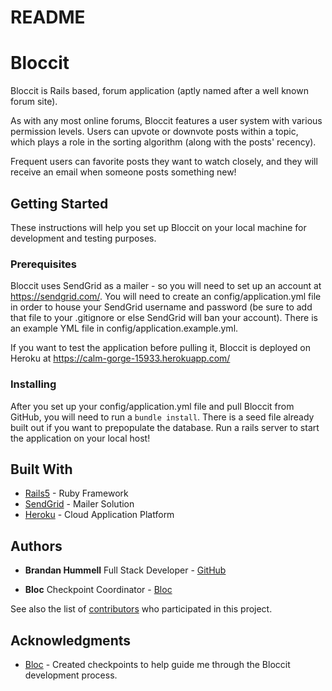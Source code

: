 # README
# Bloccit

Bloccit is Rails based, forum application (aptly named after a well known forum site).

As with any most online forums, Bloccit features a user system with various permission levels. Users can upvote or downvote posts within a topic, which plays a role in the sorting algorithm (along with the posts' recency). 

Frequent users can favorite posts they want to watch closely, and they will receive an email when someone posts something new! 

## Getting Started

These instructions will help you set up Bloccit on your local machine for development and testing purposes. 

### Prerequisites

Bloccit uses SendGrid as a mailer - so you will need to set up an account at https://sendgrid.com/. You will need to create an config/application.yml file in order to house your SendGrid username and password (be sure to add that file to your .gitignore or else SendGrid will ban your account). There is an example YML file in config/application.example.yml.

If you want to test the application before pulling it, Bloccit is deployed on Heroku at https://calm-gorge-15933.herokuapp.com/

### Installing

After you set up your config/application.yml file and pull Bloccit from GitHub, you will need to run a `bundle install`. There is a seed file already built out if you want to prepopulate the database. Run a rails server to start the application on your local host!

## Built With

* [Rails5](http://rubyonrails.org/) - Ruby Framework
* [SendGrid](https://sendgrid.com/) - Mailer Solution
* [Heroku](https://www.heroku.com/) - Cloud Application Platform

## Authors

* **Brandan Hummell** Full Stack Developer - [GitHub](https://github.com/Brandan-Hummell)

* **Bloc** Checkpoint Coordinator - [Bloc](https://github.com/Bloc/)  

See also the list of [contributors](https://github.com/Brandan-Hummell/bloccit/graphs/contributors) who participated in this project.

## Acknowledgments

* [Bloc](https://github.com/Bloc/) - Created checkpoints to help guide me through the Bloccit development process.